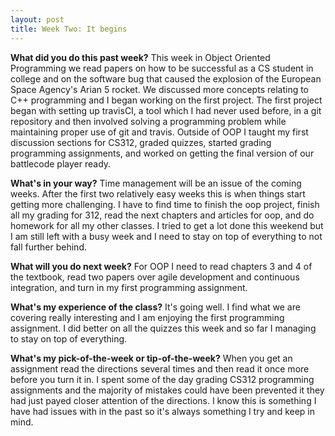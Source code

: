 ```yaml
---
layout: post
title: Week Two: It begins
---
```

<b>What did you do this past week?</b>
This week in Object Oriented Programming we read papers on how to be successful as a CS student in college and on the software bug that caused the explosion of the European Space Agency's Arian 5 rocket. We discussed more concepts relating to C++ programming and I began working on the first project. The first project began with setting up travisCI, a tool which I had never used before, in a git repository and then involved solving a programming problem while maintaining proper use of git and travis. Outside of OOP I taught my first discussion sections for CS312, graded quizzes, started grading programming assignments, and worked on getting the final version of our battlecode player ready.

<b>What's in your way?</b>
Time management will be an issue of the coming weeks. After the first two relatively easy weeks this is when things start getting more challenging. I have to find time to finish the oop project, finish all my grading for 312, read the next chapters and articles for oop, and do homework for all my other classes. I tried to get a lot done this weekend but I am still left with a busy week and I need to stay on top of everything to not fall further behind.

<b>What will you do next week?</b>
For OOP I need to read chapters 3 and 4 of the textbook, read two papers over agile development and continuous integration, and turn in my first programming assignment.

<b>What's my experience of the class?</b>
It's going well. I find what we are covering really interesting and I am enjoying the first programming assignment. I did better on all the quizzes this week and so far I managing to stay on top of everything.

<b>What's my pick-of-the-week or tip-of-the-week?</b>
When you get an assignment read the directions several times and then read it once more before you turn it in. I spent some of the day grading CS312 programming assignments and the majority of mistakes could have been prevented it they had just payed closer attention of the directions. I know this is something I have had issues with in the past so it's always something I try and keep in mind.
